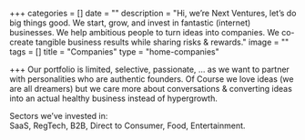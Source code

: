 +++
categories = []
date = ""
description = "Hi, we’re Next Ventures, let’s do big things good.  We start, grow, and invest in fantastic (internet) businesses. We help ambitious people to turn ideas into companies. We co-create tangible business results while sharing risks & rewards."
image = ""
tags = []
title = "Companies"
type = "home-companies"

+++
Our portfolio is limited, selective, passionate, … as we want to partner with personalities who are authentic founders. Of Course we love ideas (we are all dreamers) but we care more about conversations & converting ideas into an actual healthy business instead of hypergrowth.

Sectors we’ve invested in:  
SaaS, RegTech, B2B, Direct to Consumer, Food, Entertainment.